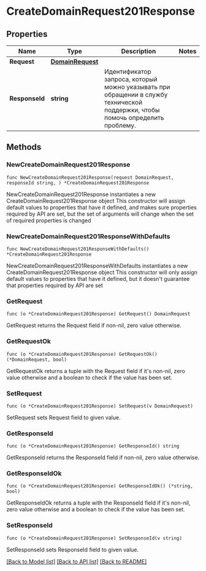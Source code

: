 # CreateDomainRequest201Response

## Properties

Name | Type | Description | Notes
------------ | ------------- | ------------- | -------------
**Request** | [**DomainRequest**](DomainRequest.md) |  | 
**ResponseId** | **string** | Идентификатор запроса, который можно указывать при обращении в службу технической поддержки, чтобы помочь определить проблему. | 

## Methods

### NewCreateDomainRequest201Response

`func NewCreateDomainRequest201Response(request DomainRequest, responseId string, ) *CreateDomainRequest201Response`

NewCreateDomainRequest201Response instantiates a new CreateDomainRequest201Response object
This constructor will assign default values to properties that have it defined,
and makes sure properties required by API are set, but the set of arguments
will change when the set of required properties is changed

### NewCreateDomainRequest201ResponseWithDefaults

`func NewCreateDomainRequest201ResponseWithDefaults() *CreateDomainRequest201Response`

NewCreateDomainRequest201ResponseWithDefaults instantiates a new CreateDomainRequest201Response object
This constructor will only assign default values to properties that have it defined,
but it doesn't guarantee that properties required by API are set

### GetRequest

`func (o *CreateDomainRequest201Response) GetRequest() DomainRequest`

GetRequest returns the Request field if non-nil, zero value otherwise.

### GetRequestOk

`func (o *CreateDomainRequest201Response) GetRequestOk() (*DomainRequest, bool)`

GetRequestOk returns a tuple with the Request field if it's non-nil, zero value otherwise
and a boolean to check if the value has been set.

### SetRequest

`func (o *CreateDomainRequest201Response) SetRequest(v DomainRequest)`

SetRequest sets Request field to given value.


### GetResponseId

`func (o *CreateDomainRequest201Response) GetResponseId() string`

GetResponseId returns the ResponseId field if non-nil, zero value otherwise.

### GetResponseIdOk

`func (o *CreateDomainRequest201Response) GetResponseIdOk() (*string, bool)`

GetResponseIdOk returns a tuple with the ResponseId field if it's non-nil, zero value otherwise
and a boolean to check if the value has been set.

### SetResponseId

`func (o *CreateDomainRequest201Response) SetResponseId(v string)`

SetResponseId sets ResponseId field to given value.



[[Back to Model list]](../README.md#documentation-for-models) [[Back to API list]](../README.md#documentation-for-api-endpoints) [[Back to README]](../README.md)


